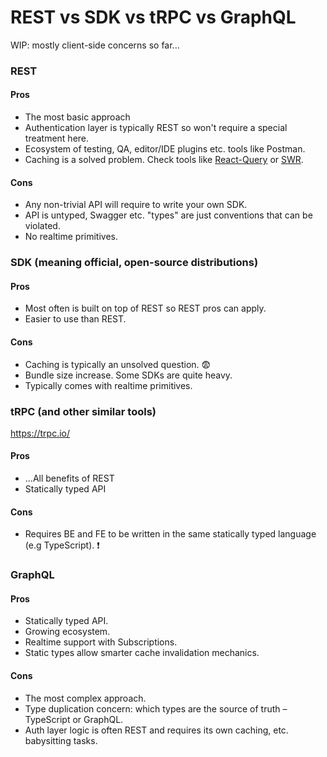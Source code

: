 # REST vs SDK vs tRPC vs GraphQL

WIP: mostly client-side concerns so far...

### REST 

#### Pros

- The most basic approach
- Authentication layer is typically REST so won't require a special treatment here.
- Ecosystem of testing, QA, editor/IDE plugins etc. tools like Postman.
- Caching is a solved problem. Check tools like [React-Query](https://tanstack.com/query/v3/) or [SWR](https://swr.vercel.app/).

#### Cons

- Any non-trivial API will require to write your own SDK.
- API is untyped, Swagger etc. "types" are just conventions that can be violated.
- No realtime primitives. 

### SDK (meaning official, open-source distributions) 

#### Pros

- Most often is built on top of REST so REST pros can apply.
- Easier to use than REST.

#### Cons

- Caching is typically an unsolved question. :fearful:
- Bundle size increase. Some SDKs are quite heavy.
- Typically comes with realtime primitives.

### tRPC (and other similar tools)

https://trpc.io/
 
#### Pros

- ...All benefits of REST
- Statically typed API

#### Cons

- Requires BE and FE to be written in the same statically typed language (e.g TypeScript). :exclamation:

### GraphQL

#### Pros

- Statically typed API.
- Growing ecosystem.
- Realtime support with Subscriptions.
- Static types allow smarter cache invalidation mechanics.

#### Cons

- The most complex approach.
- Type duplication concern: which types are the source of truth – TypeScript or GraphQL.
- Auth layer logic is often REST and requires its own caching, etc. babysitting tasks.
